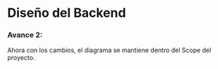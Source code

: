 # Diseño del Backend

### Avance 2:
Ahora con los cambios, el diagrama se mantiene dentro del Scope del proyecto.